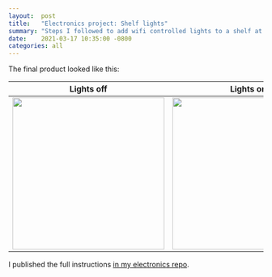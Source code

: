 ```yaml
---
layout:  post
title:   "Electronics project: Shelf lights"
summary: "Steps I followed to add wifi controlled lights to a shelf at home."
date:    2021-03-17 10:35:00 -0800
categories: all
---
```


The final product looked like this:

| Lights off | Lights on |
|-|-|
|<img src="https://github.com/carlossanlop/Electronics/raw/main/shelf_lights/off.jpg" width="300" />|<img src="https://github.com/carlossanlop/Electronics/raw/main/shelf_lights/on.jpg" width="300" />|

I published the full instructions [in my electronics repo](https://github.com/carlossanlop/Electronics/blob/main/shelf_lights/README.md).
